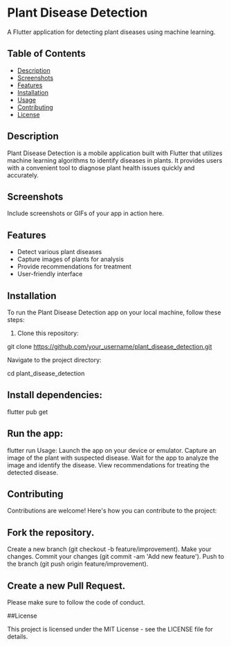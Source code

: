 # Plant Disease Detection

A Flutter application for detecting plant diseases using machine learning.

## Table of Contents

- [Description](#description)
- [Screenshots](#screenshots)
- [Features](#features)
- [Installation](#installation)
- [Usage](#usage)
- [Contributing](#contributing)
- [License](#license)

## Description

Plant Disease Detection is a mobile application built with Flutter that utilizes machine learning algorithms to identify diseases in plants. It provides users with a convenient tool to diagnose plant health issues quickly and accurately.

## Screenshots

Include screenshots or GIFs of your app in action here.

## Features

- Detect various plant diseases
- Capture images of plants for analysis
- Provide recommendations for treatment
- User-friendly interface

## Installation

To run the Plant Disease Detection app on your local machine, follow these steps:

1. Clone this repository:


git clone https://github.com/your_username/plant_disease_detection.git

Navigate to the project directory:

cd plant_disease_detection

## Install dependencies:

flutter pub get

## Run the app:

flutter run
Usage:
Launch the app on your device or emulator.
Capture an image of the plant with suspected disease.
Wait for the app to analyze the image and identify the disease.
View recommendations for treating the detected disease.

## Contributing
Contributions are welcome! Here's how you can contribute to the project:

## Fork the repository.
Create a new branch (git checkout -b feature/improvement).
Make your changes.
Commit your changes (git commit -am 'Add new feature').
Push to the branch (git push origin feature/improvement).

## Create a new Pull Request.

Please make sure to follow the code of conduct.

##License

This project is licensed under the MIT License - see the LICENSE file for details.
